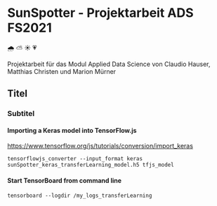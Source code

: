 # SunSpotter - Projektarbeit ADS FS2021 
:cloud_with_rain: :partly_sunny: :sunny: :heartpulse:

Projektarbeit für das Modul Applied Data Science von Claudio Hauser, Matthias Christen und Marion Mürner

## Titel
### Subtitel

#### Importing a Keras model into TensorFlow.js
https://www.tensorflow.org/js/tutorials/conversion/import_keras

```tensorflowjs_converter --input_format keras sunSpotter_keras_transferLearning_model.h5 tfjs_model```

#### Start TensorBoard from command line

```tensorboard --logdir /my_logs_transferLearning```

